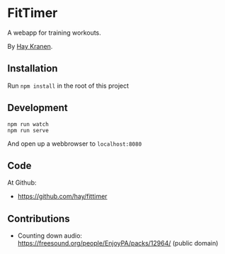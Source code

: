 # FitTimer
A webapp for training workouts.

By [Hay Kranen](http://haykranen.nl/).

## Installation
Run `npm install` in the root of this project

## Development

    npm run watch
    npm run serve

And open up a webbrowser to `localhost:8080`

## Code
At Github:
* https://github.com/hay/fittimer

## Contributions
* Counting down audio: https://freesound.org/people/EnjoyPA/packs/12964/ (public domain)